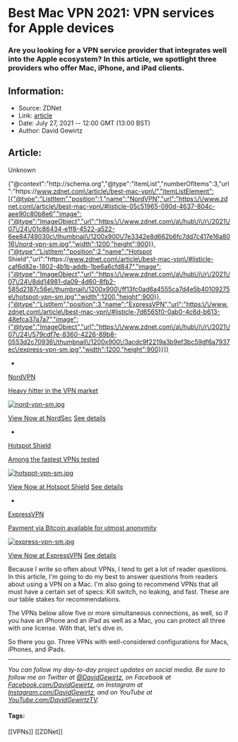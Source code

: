 # Best Mac VPN 2021: VPN services for Apple devices
### Are you looking for a VPN service provider that integrates well into the Apple ecosystem? In this article, we spotlight three providers who offer Mac, iPhone, and iPad clients.

## Information:
+ Source: ZDNet
+ Link: [article](https://www.zdnet.com/article/best-mac-vpn/)
+ Date: July 27, 2021 -- 12:00 GMT (13:00 BST)
+ Author: David Gewirtz


## Article:
Unknown


{"@context":"http:\/\/schema.org","@type":"ItemList","numberOfItems":3,"url":"https:\/\/www.zdnet.com\/article\/best-mac-vpn\/","itemListElement":[{"@type":"ListItem","position":1,"name":"NordVPN","url":"https:\/\/www.zdnet.com\/article\/best-mac-vpn\/#listicle-05c51965-090d-4637-804c-aee90c80b8e6","image":{"@type":"ImageObject","url":"https:\/\/www.zdnet.com\/a\/hub\/i\/r\/2021\/07\/24\/01c86434-e1f8-4522-a522-6ee84749030c\/thumbnail\/1200x900\/7e3342e8d662b6fc7dd7c417e16a8016\/nord-vpn-sm.jpg","width":1200,"height":900}},{"@type":"ListItem","position":2,"name":"Hotspot Shield","url":"https:\/\/www.zdnet.com\/article\/best-mac-vpn\/#listicle-caf6d82e-1802-4b1b-addb-1be6a6cfd847","image":{"@type":"ImageObject","url":"https:\/\/www.zdnet.com\/a\/hub\/i\/r\/2021\/07\/24\/8dd14981-da09-4d60-8fb2-585d2187c56e\/thumbnail\/1200x900\/ff13fc0ad6a4555ca7d4e5b40109275e\/hotspot-vpn-sm.jpg","width":1200,"height":900}},{"@type":"ListItem","position":3,"name":"ExpressVPN","url":"https:\/\/www.zdnet.com\/article\/best-mac-vpn\/#listicle-7d6565f0-0ab0-4c6d-b613-48efca37a7a7","image":{"@type":"ImageObject","url":"https:\/\/www.zdnet.com\/a\/hub\/i\/r\/2021\/07\/24\/579cdf7e-8360-4226-89b8-0553d2c70936\/thumbnail\/1200x900\/3acdc9f2219a3b9ef3bc59df6a7937ec\/express-vpn-sm.jpg","width":1200,"height":900}}]}

* 
[NordVPN](https://go.nordvpn.net/aff_c?offer_id=378&aff_id=307&source=zdnet&aff_sub=zdnet) 


[Heavy hitter in the VPN market](https://go.nordvpn.net/aff_c?offer_id=378&aff_id=307&source=zdnet&aff_sub=zdnet) 

[![nord-vpn-sm.jpg](https://www.zdnet.com/a/hub/i/r/2021/07/24/01c86434-e1f8-4522-a522-6ee84749030c/thumbnail/70x70/2b63581237cf9d34a7ffccd67dec76ac/nord-vpn-sm.jpg)](https://go.nordvpn.net/aff_c?offer_id=378&aff_id=307&source=zdnet&aff_sub=zdnet)

[View Now at NordSec](https://go.nordvpn.net/aff_c?offer_id=378&aff_id=307&source=zdnet&aff_sub=zdnet) 
[See details](#listicle-05c51965-090d-4637-804c-aee90c80b8e6) 

* 
[Hotspot Shield](https://hotspotshield.bvrd.net/c/159047/64013/1691?subId1=zd-__COM_CLICK_ID__-dtp&u=https%3A%2F%2Fwww.hotspotshield.com%2F) 


[Among the fastest VPNs tested](https://hotspotshield.bvrd.net/c/159047/64013/1691?subId1=zd-__COM_CLICK_ID__-dtp&u=https%3A%2F%2Fwww.hotspotshield.com%2F) 

[![hotspot-vpn-sm.jpg](https://www.zdnet.com/a/hub/i/r/2021/07/24/8dd14981-da09-4d60-8fb2-585d2187c56e/thumbnail/70x70/18745bf73e4b6a32a152791de3d26e03/hotspot-vpn-sm.jpg)](https://hotspotshield.bvrd.net/c/159047/64013/1691?subId1=zd-__COM_CLICK_ID__-dtp&u=https%3A%2F%2Fwww.hotspotshield.com%2F)

[View Now at Hotspot Shield](https://hotspotshield.bvrd.net/c/159047/64013/1691?subId1=zd-__COM_CLICK_ID__-dtp&u=https%3A%2F%2Fwww.hotspotshield.com%2F) 
[See details](#listicle-caf6d82e-1802-4b1b-addb-1be6a6cfd847) 

* 
[ExpressVPN](https://www.xvctlink.com/cnet?offer=3monthsfree&a_fid=cnetvpn&data1=zdnet) 


[Payment via Bitcoin available for utmost anonymity](https://www.xvctlink.com/cnet?offer=3monthsfree&a_fid=cnetvpn&data1=zdnet) 

[![express-vpn-sm.jpg](https://www.zdnet.com/a/hub/i/r/2021/07/24/579cdf7e-8360-4226-89b8-0553d2c70936/thumbnail/70x70/05758b97c50f6daed6a646bb238e14c5/express-vpn-sm.jpg)](https://www.xvctlink.com/cnet?offer=3monthsfree&a_fid=cnetvpn&data1=zdnet)

[View Now at ExpressVPN](https://www.xvctlink.com/cnet?offer=3monthsfree&a_fid=cnetvpn&data1=zdnet) 
[See details](#listicle-7d6565f0-0ab0-4c6d-b613-48efca37a7a7) 



Because I write so often about VPNs, I tend to get a lot of reader questions. In this article, I'm going to do my best to answer questions from readers about using a VPN on a Mac. I'm also going to recommend VPNs that all must have a certain set of specs: Kill switch, no leaking, and fast. These are our table stakes for recommendations.  

The VPNs below allow five or more simultaneous connections, as well, so if you have an iPhone and an iPad as well as a Mac, you can protect all three with one license. With that, let's dive in. 

So there you go. Three VPNs with well-considered configurations for Macs, iPhones, and iPads. 



---

*You can follow my day-to-day project updates on social media. Be sure to follow me on Twitter at [@DavidGewirtz](https://twitter.com/davidgewirtz), on Facebook at [Facebook.com/DavidGewirtz](https://www.facebook.com/davidgewirtz), on Instagram at [Instagram.com/DavidGewirtz](https://www.instagram.com/DavidGewirtz/), and on YouTube at [YouTube.com/DavidGewirtzTV](https://www.youtube.com/user/DavidGewirtzTV).* 





#### Tags:
[[VPNs]] [[ZDNet]]

